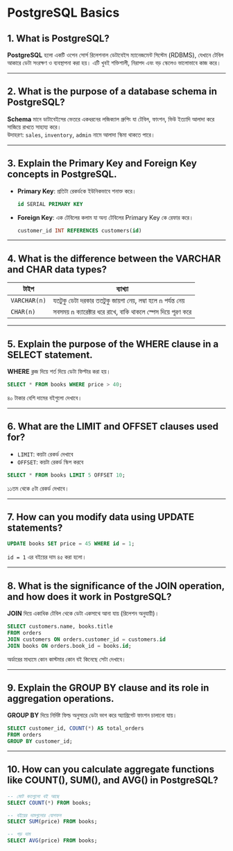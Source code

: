 # PostgreSQL Basics

## 1. What is PostgreSQL?

**PostgreSQL** হলো একটি ওপেন সোর্স রিলেশনাল ডেটাবেইস ম্যানেজমেন্ট সিস্টেম (RDBMS), যেখানে টেবিল আকারে ডেটা সংরক্ষণ ও ব্যবস্থাপনা করা হয়। এটি খুবই শক্তিশালী, নিরাপদ এবং বড় স্কেলেও ভালোভাবে কাজ করে।

---

## 2. What is the purpose of a database schema in PostgreSQL?

**Schema** মানে ডাটাবেইসের ভেতরে একধরনের লজিক্যাল গ্রুপিং যা টেবিল, ফাংশন, ভিউ ইত্যাদি আলাদা করে সাজিয়ে রাখতে সাহায্য করে।  
উদাহরণ: `sales`, `inventory`, `admin` নামে আলাদা স্কিমা থাকতে পারে।

---

## 3. Explain the Primary Key and Foreign Key concepts in PostgreSQL.

- **Primary Key**: প্রতিটা রেকর্ডকে ইউনিকভাবে শনাক্ত করে।  
  ```sql
  id SERIAL PRIMARY KEY
  ```

- **Foreign Key**: এক টেবিলের কলাম যা অন্য টেবিলের Primary Key কে রেফার করে।  
  ```sql
  customer_id INT REFERENCES customers(id)
  ```

---

## 4. What is the difference between the VARCHAR and CHAR data types?

| টাইপ    | ব্যাখ্যা |
|--------|---------|
| `VARCHAR(n)` | যতটুকু ডেটা দরকার ততটুকু জায়গা নেয়, লম্বা হলে `n` পর্যন্ত নেয় |
| `CHAR(n)`    | সবসময় `n` ক্যারেক্টার ধরে রাখে, বাকি থাকলে স্পেস দিয়ে পূরণ করে |

---

## 5. Explain the purpose of the WHERE clause in a SELECT statement.

**WHERE** ক্লজ দিয়ে শর্ত দিয়ে ডেটা ফিল্টার করা হয়।

```sql
SELECT * FROM books WHERE price > 40;
```
৪০ টাকার বেশি দামের বইগুলো দেখাবে।

---

## 6. What are the LIMIT and OFFSET clauses used for?

- `LIMIT`: কয়টা রেকর্ড দেখাবে  
- `OFFSET`: কয়টা রেকর্ড স্কিপ করবে

```sql
SELECT * FROM books LIMIT 5 OFFSET 10;
```
১১তম থেকে ৫টা রেকর্ড দেখাবে।

---

## 7. How can you modify data using UPDATE statements?

```sql
UPDATE books SET price = 45 WHERE id = 1;
```
`id = 1` এর বইয়ের দাম ৪৫ করা হলো।

---

## 8. What is the significance of the JOIN operation, and how does it work in PostgreSQL?

**JOIN** দিয়ে একাধিক টেবিল থেকে ডেটা একসাথে আনা যায় (রিলেশন অনুযায়ী)।

```sql
SELECT customers.name, books.title
FROM orders
JOIN customers ON orders.customer_id = customers.id
JOIN books ON orders.book_id = books.id;
```
অর্ডারের মাধ্যমে কোন কাস্টমার কোন বই কিনেছে সেটা দেখাবে।

---

## 9. Explain the GROUP BY clause and its role in aggregation operations.

**GROUP BY** দিয়ে নির্দিষ্ট ফিল্ড অনুসারে ডেটা ভাগ করে অ্যাগ্রিগেট ফাংশন চালানো যায়।

```sql
SELECT customer_id, COUNT(*) AS total_orders
FROM orders
GROUP BY customer_id;
```

---

## 10. How can you calculate aggregate functions like COUNT(), SUM(), and AVG() in PostgreSQL?

```sql
-- মোট কতগুলো বই আছে
SELECT COUNT(*) FROM books;

-- বইয়ের দামগুলোর যোগফল
SELECT SUM(price) FROM books;

-- গড় দাম
SELECT AVG(price) FROM books;
```
